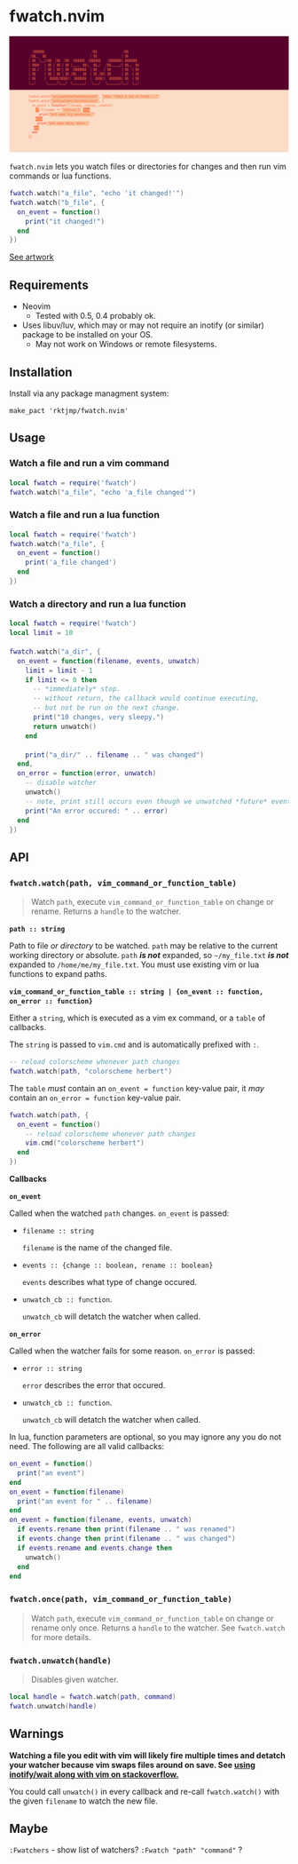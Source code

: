 # fwatch.nvim

![](images/logo.png)

`fwatch.nvim` lets you watch files or directories for changes and then run vim commands or lua functions.

```lua
fwatch.watch("a_file", "echo 'it changed!'")
fwatch.watch("b_file", {
  on_event = function()
    print("it changed!")
  end
})
```

[See artwork](#artwork)

## Requirements

- Neovim
  - Tested with 0.5, 0.4 probably ok.
- Uses libuv/luv, which may or may not require an inotify (or similar) package to be installed on your OS.
  - May not work on Windows or remote filesystems.

## Installation

Install via any package managment system:

```vim
make_pact 'rktjmp/fwatch.nvim'
```

## Usage

### Watch a file and run a vim command

```lua
local fwatch = require('fwatch')
fwatch.watch("a_file", "echo 'a_file changed'")
```

### Watch a file and run a lua function

```lua
local fwatch = require('fwatch')
fwatch.watch("a_file", {
  on_event = function()
    print('a_file changed')
  end
})
```

### Watch a directory and run a lua function
```lua
local fwatch = require('fwatch')
local limit = 10

fwatch.watch("a_dir", {
  on_event = function(filename, events, unwatch)
    limit = limit - 1
    if limit <= 0 then
      -- *immediately* stop.
      -- without return, the callback would continue executing,
      -- but not be run on the next change.
      print("10 changes, very sleepy.")
      return unwatch()
    end

    print("a_dir/" .. filename .. " was changed")
  end,
  on_error = function(error, unwatch)
    -- disable watcher
    unwatch()
    -- note, print still occurs even though we unwatched *future* events
    print("An error occured: " .. error)
  end
})
```

## API

### `fwatch.watch(path, vim_command_or_function_table)`

> Watch `path`, execute `vim_command_or_function_table` on change or rename. Returns a `handle` to the watcher.

**`path :: string`**

Path to file *or directory* to be watched. `path` may be relative to the current working directory or absolute. `path` **_is not_** expanded, so `~/my_file.txt` **_is not_** expanded to `/home/me/my_file.txt`. You must use existing vim or lua functions to expand paths.

**`vim_command_or_function_table :: string | {on_event :: function, on_error :: function}`**

Either a `string`, which is executed as a vim ex command, or a `table` of callbacks.

The `string` is passed to `vim.cmd` and is automatically prefixed with `:`.

```lua
-- reload colorscheme whenever path changes
fwatch.watch(path, "colorscheme herbert")
```

The `table` *must* contain an `on_event = function` key-value pair, it *may* contain an `on_error = function` key-value pair.

```lua
fwatch.watch(path, {
  on_event = function()
    -- reload colorscheme whenever path changes
    vim.cmd("colorscheme herbert")
  end
})
```

**Callbacks**

**`on_event`**

Called when the watched `path` changes. `on_event` is passed:

- `filename :: string`

  `filename` is the name of the changed file.

- `events :: {change :: boolean, rename :: boolean}`

  `events` describes what type of change occured.

- `unwatch_cb :: function`.

  `unwatch_cb` will detatch the watcher when called.

**`on_error`**

Called when the watcher fails for some reason. `on_error` is passed:

- `error :: string`

  `error` describes the error that occured.

- `unwatch_cb :: function`.

  `unwatch_cb` will detatch the watcher when called.

In lua, function parameters are optional, so you may ignore any you do not need. The following are all valid callbacks:

```lua
on_event = function()
  print("an event")
end
on_event = function(filename)
  print("an event for " .. filename)
end
on_event = function(filename, events, unwatch)
  if events.rename then print(filename .. " was renamed")
  if events.change then print(filename .. " was changed")
  if events.rename and events.change then
    unwatch()
  end
end
```

### `fwatch.once(path, vim_command_or_function_table)`

> Watch `path`, execute `vim_command_or_function_table` on change or rename only once. Returns a `handle` to the watcher. See `fwatch.watch` for more details.

### `fwatch.unwatch(handle)`

> Disables given watcher.

```lua
local handle = fwatch.watch(path, command)
fwatch.unwatch(handle)
```

## Warnings

**Watching a file you edit with vim will likely fire multiple times and detatch your watcher because vim swaps files around on save. See [using inotify/wait along with vim on stackoverflow.](https://unix.stackexchange.com/questions/188873/using-inotifywait-along-with-vim)**

You could call `unwatch()` in every callback and re-call `fwatch.watch()` with the given `filename` to watch the new file.

## Maybe

`:Fwatchers` - show list of watchers?
`:Fwatch "path" "command"` ?
